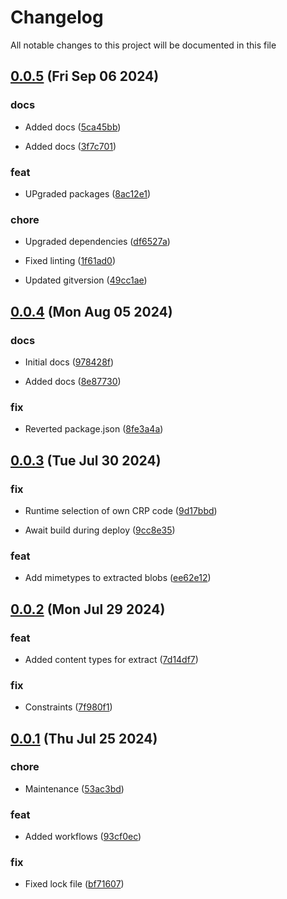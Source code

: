 
# Changelog

All notable changes to this project will be documented in this file


## [0.0.5](https://github.com/jwpkg/bicep-assets/compare/v0.0.4...v0.0.5) (Fri Sep 06 2024)

### docs

* Added docs ([5ca45bb](https://github.com/jwpkg/bicep-assets/commit/5ca45bb52bc6b3307b1f8390928149fb360b4c36))

* Added docs ([3f7c701](https://github.com/jwpkg/bicep-assets/commit/3f7c701254f0398930986e3848efe8ee1a34edb7))

### feat

* UPgraded packages ([8ac12e1](https://github.com/jwpkg/bicep-assets/commit/8ac12e1d4071421fa4b140a7468294e5d06262d4))

### chore

* Upgraded dependencies ([df6527a](https://github.com/jwpkg/bicep-assets/commit/df6527a6ed0767e3044d84e4454d8f70fc028ffd))

* Fixed linting ([1f61ad0](https://github.com/jwpkg/bicep-assets/commit/1f61ad0c4bfdb12567c6c496f8c78860cd6c1d8d))

* Updated gitversion ([49cc1ae](https://github.com/jwpkg/bicep-assets/commit/49cc1aeb89eddd1cc94b119768c7e9682d4b2bef))

## [0.0.4](https://github.com/joostvdwsd/bicep-assets/compare/v0.0.3...v0.0.4) (Mon Aug 05 2024)

### docs

* Initial docs ([978428f](https://github.com/joostvdwsd/bicep-assets/commit/978428f98490fefa690d3b9a2e3c1608b6b02fbf))

* Added docs ([8e87730](https://github.com/joostvdwsd/bicep-assets/commit/8e877309c5197ab564d76ce14afad78db3616237))

### fix

* Reverted package.json ([8fe3a4a](https://github.com/joostvdwsd/bicep-assets/commit/8fe3a4ad4e6847e193c9c10ca42ed711f9849776))

## [0.0.3](https://github.com/joostvdwsd/bicep-assets/compare/v0.0.2...v0.0.3) (Tue Jul 30 2024)

### fix

* Runtime selection of own CRP code ([9d17bbd](https://github.com/joostvdwsd/bicep-assets/commit/9d17bbde98b8bea287867cfd1d9bb216f9af5995))

* Await build during deploy ([9cc8e35](https://github.com/joostvdwsd/bicep-assets/commit/9cc8e3530fe87a3d8dab89118d6c86d65cdb20f1))

### feat

* Add mimetypes to extracted blobs ([ee62e12](https://github.com/joostvdwsd/bicep-assets/commit/ee62e1280c29611e927132204d025bc014d9ca44))

## [0.0.2](https://github.com/joostvdwsd/bicep-assets/compare/v0.0.1...v0.0.2) (Mon Jul 29 2024)

### feat

* Added content types for extract ([7d14df7](https://github.com/joostvdwsd/bicep-assets/commit/7d14df7464950d09305dbb4b6bd6f46b2d6c4625))

### fix

* Constraints ([7f980f1](https://github.com/joostvdwsd/bicep-assets/commit/7f980f1ee22d9c675cc9ccc043d73e41cef1a442))

## [0.0.1](https://github.com/joostvdwsd/bicep-assets/compare/v0.0.0...v0.0.1) (Thu Jul 25 2024)

### chore

* Maintenance ([53ac3bd](https://github.com/joostvdwsd/bicep-assets/commit/53ac3bd4ae4a611fe1cbc8dd367d0c457c8cb1d2))

### feat

* Added workflows ([93cf0ec](https://github.com/joostvdwsd/bicep-assets/commit/93cf0ec8ed6c566888e1c9bf6bde5157060da2f0))

### fix

* Fixed lock file ([bf71607](https://github.com/joostvdwsd/bicep-assets/commit/bf71607656f6317db3824f8d279be61b3162e797))
